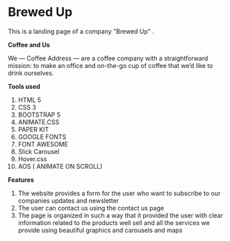 # Brewed Up
This is a landing page of a company "Brewed Up" . 

**Coffee and Us**

We — Coffee Address — are a coffee company with a straightforward 
mission: to make an office and on-the-go cup of coffee that we’d like to drink ourselves.

**Tools used**

1) HTML 5 
2) CSS 3
3) BOOTSTRAP 5
4) ANIMATE.CSS
5) PAPER KIT 
6) GOOGLE FONTS 
7) FONT AWESOME
8) Slick Carousel 
9) Hover.css
10) AOS ( ANIMATE ON SCROLL) 

**Features**
1) The website provides a form for the user who want to subscribe to our companies updates and newsletter
2) The user can contact us using the contact us page
3) The page is organized in such a way that it provided the user with clear information related to the products well sell 
and all the services we provide using beautiful graphics and carousels and maps 

